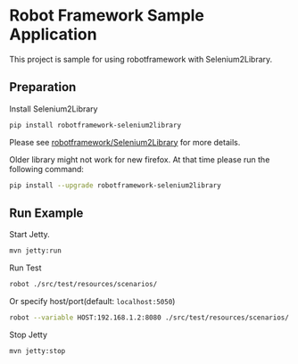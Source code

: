 # Robot Framework Sample Application

This project is sample for using robotframework with Selenium2Library.

## Preparation

Install Selenium2Library

```sh
pip install robotframework-selenium2library
```

Please see [robotframework/Selenium2Library](https://github.com/robotframework/Selenium2Library) for more details.

Older library might not work for new firefox.
At that time please run the following command:

```sh
pip install --upgrade robotframework-selenium2library
```

## Run Example

Start Jetty.

```sh
mvn jetty:run
```

Run Test

```sh
robot ./src/test/resources/scenarios/
```

Or specify host/port(default: `localhost:5050`)

```sh
robot --variable HOST:192.168.1.2:8080 ./src/test/resources/scenarios/
```

Stop Jetty

```sh
mvn jetty:stop
```
